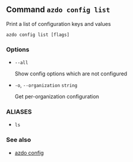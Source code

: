 ## Command `azdo config list`

Print a list of configuration keys and values

```
azdo config list [flags]
```

### Options


* `--all`

	Show config options which are not configured

* `-o`, `--organization` `string`

	Get per-organization configuration


### ALIASES

- `ls`

### See also

* [azdo config](./azdo_config.md)

